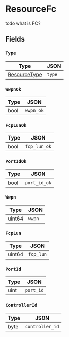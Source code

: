 # ResourceFc

todo what is FC?


## Fields


### `Type`



| Type | JSON |
| ---- | -----------|
| [ResourceType](resource_type.md) | `type` |

### `WwpnOk`



| Type | JSON |
| ---- | -----------|
| bool | `wwpn_ok` |

### `FcpLunOk`



| Type | JSON |
| ---- | -----------|
| bool | `fcp_lun_ok` |

### `PortIdOk`



| Type | JSON |
| ---- | -----------|
| bool | `port_id_ok` |

### `Wwpn`



| Type | JSON |
| ---- | -----------|
| uint64 | `wwpn` |

### `FcpLun`



| Type | JSON |
| ---- | -----------|
| uint64 | `fcp_lun` |

### `PortId`



| Type | JSON |
| ---- | -----------|
| uint | `port_id` |

### `ControllerId`



| Type | JSON |
| ---- | -----------|
| byte | `controller_id` |
